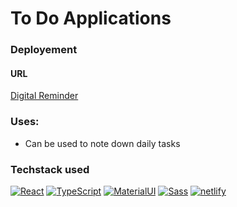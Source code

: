 # To Do Applications

### Deployement
#### URL

[Digital Reminder](https://digitalreminder.netlify.app/)

### Uses:

- Can be used to note down daily tasks

### Techstack used

<p>
    <a href="#"><img alt="React" src="https://img.shields.io/badge/React%20-61DAFB.svg?logo=react&logoColor=white"></a>
    <a href="#"><img alt="TypeScript" src="https://img.shields.io/badge/TypeScript%20-3178C6.svg?logo=typescript&logoColor=white"></a>
    <a href="#"><img alt="MaterialUI" src="https://img.shields.io/badge/Material%20UI%20-007FFF.svg?logo=mui&logoColor=white"></a>
    <a href="#"><img alt="Sass" src="https://img.shields.io/badge/Sass%20-CC6699.svg?logo=sass&logoColor=white"></a>
    <a href="#"><img alt="netlify" src="https://img.shields.io/badge/Netlify%20-00C7B7.svg?logo=netlify&logoColor=white"></a>
</p>

